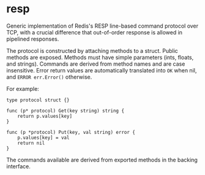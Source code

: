 
# resp

Generic implementation of Redis's RESP line-based command protocol over TCP, with a crucial difference that out-of-order response is allowed in pipelined responses.

The protocol is constructed by attaching methods to a struct. Public methods are exposed. Methods must have simple parameters (ints, floats, and strings). Commands are derived from method names and are case insensitive. Error return values are automatically translated into `OK` when nil, and `ERROR err.Error()` otherwise.

For example:

    type protocol struct {}
    
    func (p* protocol) Get(key string) string {
        return p.values[key]
    }
    
    func (p *protocol) Put(key, val string) error {
        p.values[key] = val
        return nil
    }

The commands available are derived from exported methods in the backing interface.


